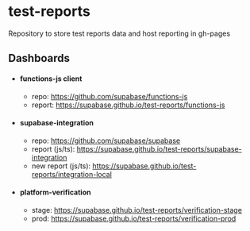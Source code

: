 # test-reports

Repository to store test reports data and host reporting in gh-pages

## Dashboards

- #### functions-js client

  - repo: <https://github.com/supabase/functions-js>
  - report: <https://supabase.github.io/test-reports/functions-js>

- #### supabase-integration

  - repo: <https://github.com/supabase/supabase>
  - report (js/ts): <https://supabase.github.io/test-reports/supabase-integration>
  - new report (js/ts): <https://supabase.github.io/test-reports/integration-local>

- #### platform-verification

  - stage: <https://supabase.github.io/test-reports/verification-stage>
  - prod: <https://supabase.github.io/test-reports/verification-prod>
